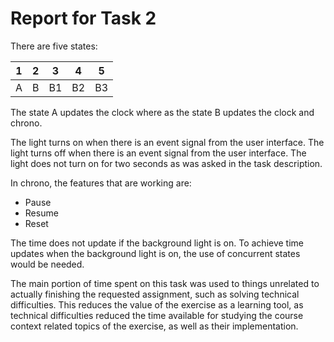 # Report for Task 2

There are five states:

| 1 | 2 | 3 | 4 | 5 |
 :------: | :---: | :---: | :---: | :---: |
| A | B | B1 | B2 | B3 |

The state A updates the clock where as the state B updates the clock and chrono.

The light turns on when there is an event signal from the user interface. The light turns off when there is an event signal from the user interface. The light does not turn on for two seconds as was asked in the task description.

In chrono, the features that are working are:

  * Pause 
  * Resume
  * Reset

The time does not update if the background light is on. To achieve time updates when the background light is on, the use of concurrent states would be needed.

The main portion of time spent on this task was used to things unrelated to actually finishing the requested assignment, such as solving technical difficulties. This reduces the value of the exercise as a learning tool, as technical difficulties reduced the time available for studying the course context related topics of the exercise, as well as their implementation.
